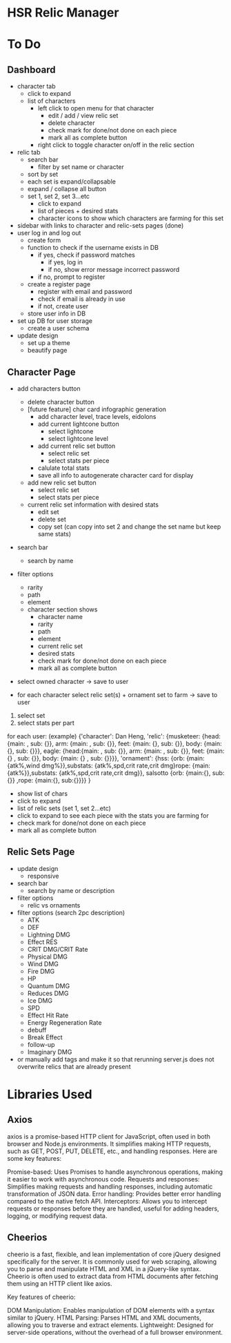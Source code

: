 # HSR Relic Manager

# To Do

## Dashboard

- character tab
  - click to expand
  - list of characters
    - left click to open menu for that character
      - edit / add / view relic set
      - delete character
      - check mark for done/not done on each piece
      - mark all as complete button
    - right click to toggle character on/off in the relic section
- relic tab
  - search bar
    - filter by set name or character
  - sort by set
  - each set is expand/collapsable
  - expand / collapse all button
  - set 1, set 2, set 3...etc
    - click to expand
    - list of pieces + desired stats
    - character icons to show which characters are farming for this set
- sidebar with links to character and relic-sets pages (done)
- user log in and log out
  - create form
  - function to check if the username exists in DB
    - if yes, check if password matches
      - if yes, log in
      - if no, show error message incorrect password
    - if no, prompt to register
  - create a register page
    - register with email and password
    - check if email is already in use
    - if not, create user
  - store user info in DB
- set up DB for user storage
  - create a user schema
- update design
  - set up a theme
  - beautify page

## Character Page

- add characters button
  - delete character button
  - [future feature] char card infographic generation
    - add character level, trace levels, eidolons
    - add current lightcone button
      - select lightcone
      - select lightcone level
    - add current relic set button
      - select relic set
      - select stats per piece
    - calulate total stats
    - save all info to autogenerate character card for display
  - add new relic set button
    - select relic set
    - select stats per piece
  - current relic set information with desired stats
    - edit set
    - delete set
    - copy set (can copy into set 2 and change the set name but keep same stats)
- search bar
  - search by name
- filter options

  - rarity
  - path
  - element
  - character section shows
    - character name
    - rarity
    - path
    - element
    - current relic set
    - desired stats
    - check mark for done/not done on each piece
    - mark all as complete button

- select owned character -> save to user
- for each character select relic set(s) + ornament set to farm -> save to user

1. select set
2. select stats per part

for each user: (example)
{'character': Dan Heng,
'relic': {musketeer: {head:{main: , sub: {}}, arm: {main: , sub: {}}, feet: {main: {}, sub: {}}, body: {main: {}, sub: {}}},
eagle: {head:{main: , sub: {}}, arm: {main: , sub: {}}, feet: {main: {} , sub: {}}, body: {main: {} , sub: {}}}},
'ornament': {hss: {orb: {main: {atk%,wind dmg%}},substats: {atk%,spd,crit rate,crit dmg}rope: {main: {atk%}},substats: {atk%,spd,crit rate,crit dmg}}, salsotto {orb: {main:{}, sub:{}} ,rope: {main:{}, sub:{}}}}
}

- show list of chars
- click to expand
- list of relic sets (set 1, set 2...etc)
- click to expand to see each piece with the stats you are farming for
- check mark for done/not done on each piece
- mark all as complete button

## Relic Sets Page

- update design
  - responsive
- search bar
  - search by name or description
- filter options
  - relic vs ornaments
- filter options (search 2pc description)
  - ATK
  - DEF
  - Lightning DMG
  - Effect RES
  - CRIT DMG/CRIT Rate
  - Physical DMG
  - Wind DMG
  - Fire DMG
  - HP
  - Quantum DMG
  - Reduces DMG
  - Ice DMG
  - SPD
  - Effect Hit Rate
  - Energy Regeneration Rate
  - debuff
  - Break Effect
  - follow-up
  - Imaginary DMG
- or manually add tags and make it so that rerunning server.js does not overwrite relics that are already present

# Libraries Used

## Axios

axios is a promise-based HTTP client for JavaScript, often used in both browser and Node.js environments. It simplifies making HTTP requests, such as GET, POST, PUT, DELETE, etc., and handling responses. Here are some key features:

Promise-based: Uses Promises to handle asynchronous operations, making it easier to work with asynchronous code.
Requests and responses: Simplifies making requests and handling responses, including automatic transformation of JSON data.
Error handling: Provides better error handling compared to the native fetch API.
Interceptors: Allows you to intercept requests or responses before they are handled, useful for adding headers, logging, or modifying request data.

## Cheerios

cheerio is a fast, flexible, and lean implementation of core jQuery designed specifically for the server. It is commonly used for web scraping, allowing you to parse and manipulate HTML and XML in a jQuery-like syntax. Cheerio is often used to extract data from HTML documents after fetching them using an HTTP client like axios.

Key features of cheerio:

DOM Manipulation: Enables manipulation of DOM elements with a syntax similar to jQuery.
HTML Parsing: Parses HTML and XML documents, allowing you to traverse and extract elements.
Lightweight: Designed for server-side operations, without the overhead of a full browser environment.
